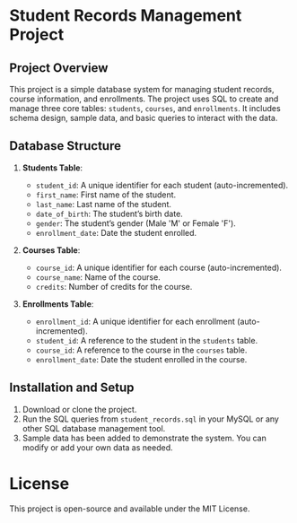 # Student Records Management Project

## Project Overview

This project is a simple database system for managing student records, course information, and enrollments. The project uses SQL to create and manage three core tables: `students`, `courses`, and `enrollments`. It includes schema design, sample data, and basic queries to interact with the data.

## Database Structure

1. **Students Table**:
   - `student_id`: A unique identifier for each student (auto-incremented).
   - `first_name`: First name of the student.
   - `last_name`: Last name of the student.
   - `date_of_birth`: The student’s birth date.
   - `gender`: The student’s gender (Male 'M' or Female 'F').
   - `enrollment_date`: Date the student enrolled.

2. **Courses Table**:
   - `course_id`: A unique identifier for each course (auto-incremented).
   - `course_name`: Name of the course.
   - `credits`: Number of credits for the course.

3. **Enrollments Table**:
   - `enrollment_id`: A unique identifier for each enrollment (auto-incremented).
   - `student_id`: A reference to the student in the `students` table.
   - `course_id`: A reference to the course in the `courses` table.
   - `enrollment_date`: Date the student enrolled in the course.

## Installation and Setup

1. Download or clone the project.
2. Run the SQL queries from `student_records.sql` in your MySQL or any other SQL database management tool.
3. Sample data has been added to demonstrate the system. You can modify or add your own data as needed.

# License

This project is open-source and available under the MIT License.